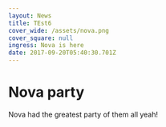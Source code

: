 ```yaml
---
layout: News
title: TEst6
cover_wide: /assets/nova.png
cover_square: null
ingress: Nova is here
date: 2017-09-20T05:40:30.701Z
---
```

# Nova party

Nova had the greatest party of them all yeah! 
